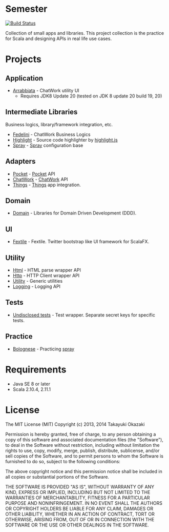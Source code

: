 # Semester

[![Build Status](https://travis-ci.org/watermint/Semester.png)](https://travis-ci.org/watermint/Semester)

Collection of small apps and libraries. This project collection is the practice for Scala and designing APIs in real life use cases. 

# Projects

## Application

* [Arrabbiata](etude/app/arrabbiata) - ChatWork utility UI
    * Requires JDK8 Update 20 (tested on JDK 8 update 20 build 19, 20)

## Intermediate Libraries

Business logics, library/framework integration, etc.

* [Fedelini](etude/kitchenette/fedelini) - ChatWork Business Logics
* [Highlight](etude/kitchenette/highlight) - Source code highlighter by [highlight.js](http://highlightjs.org)
* [Spray](etude/kitchenette/spray) - [Spray](http://spray.io) configuration base

## Adapters

* [Pocket](etude/bookmark/pocket) - [Pocket](http://getpocket.com) API
* [ChatWork](etude/messaging/chatwork) - [ChatWork](http://chatwork.com) API
* [Things](etude/ticket/things) - [Things](https://culturedcode.com/things/) app integration.

## Domain

* [Domain](etude/domain/core) - Libraries for Domain Driven Development (DDD).

## UI

* [Fextile](etude/desktop/fextile) - Fextile. Twitter bootstrap like UI framework for ScalaFX.

## Utility

* [Html](etude/foundation/html) - HTML parse wrapper API
* [Http](etude/foundation/http) - HTTP Client wrapper API
* [Utility](etude/foundation/utility) - Generic utilities
* [Logging](etude/foundation/logging) - Logging API

## Tests

* [Undisclosed tests](etude/test/undisclosed) - Test wrapper. Separate secret keys for specific tests.

## Practice

* [Bolognese](etude/recherche/bolognese) - Practicing [spray](http://spray.io)

# Requirements

* Java SE 8 or later
* Scala 2.10.4, 2.11.1

# License

The MIT License (MIT) Copyright (c) 2013, 2014 Takayuki Okazaki

Permission is hereby granted, free of charge, to any person obtaining a copy of this software and associated documentation files (the "Software"), to deal in the Software without restriction, including without limitation the rights to use, copy, modify, merge, publish, distribute, sublicense, and/or sell copies of the Software, and to permit persons to whom the Software is furnished to do so, subject to the following conditions:

The above copyright notice and this permission notice shall be included in all copies or substantial portions of the Software.

THE SOFTWARE IS PROVIDED "AS IS", WITHOUT WARRANTY OF ANY KIND, EXPRESS OR IMPLIED, INCLUDING BUT NOT LIMITED TO THE WARRANTIES OF MERCHANTABILITY, FITNESS FOR A PARTICULAR PURPOSE AND NONINFRINGEMENT. IN NO EVENT SHALL THE AUTHORS OR COPYRIGHT HOLDERS BE LIABLE FOR ANY CLAIM, DAMAGES OR OTHER LIABILITY, WHETHER IN AN ACTION OF CONTRACT, TORT OR OTHERWISE, ARISING FROM, OUT OF OR IN CONNECTION WITH THE SOFTWARE OR THE USE OR OTHER DEALINGS IN THE SOFTWARE.

